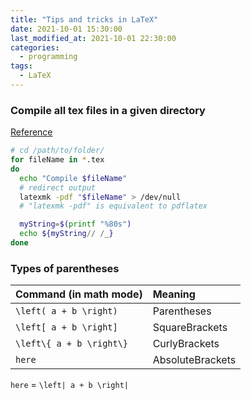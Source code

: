 ```yaml
---
title: "Tips and tricks in LaTeX"
date: 2021-10-01 15:30:00
last_modified_at: 2021-10-01 22:30:00
categories:
  - programming
tags:
  - LaTeX
---
```



### Compile all tex files in a given directory

[Reference](https://tex.stackexchange.com/questions/169176/compile-all-tex-files-within-a-folder-at-once)

```sh
# cd /path/to/folder/
for fileName in *.tex
do
  echo "Compile $fileName"
  # redirect output
  latexmk -pdf "$fileName" > /dev/null
  # "latexmk -pdf" is equivalent to pdflatex

  myString=$(printf "%80s")
  echo ${myString// /_}
done
```


### Types of parentheses

| Command (in math mode)   | Meaning          |
|:-------------------------|:-----------------|
| `\left( a + b \right)`   | Parentheses      |
| `\left[ a + b \right]`   | SquareBrackets   |
| `\left\{ a + b \right\}` | CurlyBrackets    |
| `here`                   | AbsoluteBrackets |

`here` = `\left| a + b \right|`
